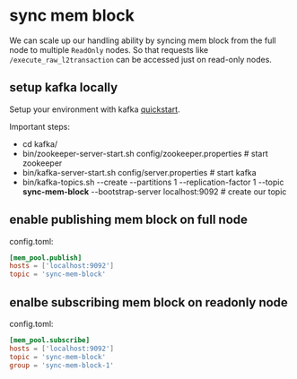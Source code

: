 # sync mem block

We can scale up our handling ability by syncing mem block from the full node to multiple `ReadOnly` nodes.
So that requests like `/execute_raw_l2transaction` can be accessed just on read-only nodes.

## setup kafka locally

Setup your environment with kafka [quickstart](https://kafka.apache.org/quickstart).

Important steps:

- cd kafka/
- bin/zookeeper-server-start.sh config/zookeeper.properties # start zookeeper
- bin/kafka-server-start.sh config/server.properties # start kafka
- bin/kafka-topics.sh --create --partitions 1 --replication-factor 1 --topic **sync-mem-block** --bootstrap-server localhost:9092 # create our topic

## enable publishing mem block on full node

config.toml:

```toml
[mem_pool.publish]
hosts = ['localhost:9092']
topic = 'sync-mem-block'
```

## enalbe subscribing mem block on readonly node

config.toml:

```toml
[mem_pool.subscribe]
hosts = ['localhost:9092']
topic = 'sync-mem-block'
group = 'sync-mem-block-1'
```